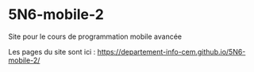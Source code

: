 # 5N6-mobile-2
Site pour le cours de programmation mobile avancée

Les pages du site sont ici : https://departement-info-cem.github.io/5N6-mobile-2/
